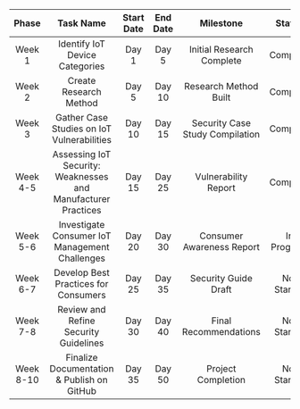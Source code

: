 | Phase  |  Task Name  |  Start Date  |  End Date  |  Milestone | Status |
| :----: | :---------: | :----------: | :--------: | :--------: | :----: |
| Week 1 |  Identify IoT Device Categories |  Day 1 |  Day 5  | Initial Research Complete | Complete |
| Week 2 |  Create Research Method |  Day 5 |  Day 10 |  Research Method Built | Complete |
| Week 3 |  Gather Case Studies on IoT Vulnerabilities |  Day 10 |  Day 15 |  Security Case Study Compilation | Complete |
| Week 4-5 |  Assessing IoT Security: Weaknesses and Manufacturer Practices |  Day 15 |  Day 25 |  Vulnerability Report | Complete |
| Week 5-6 |  Investigate Consumer IoT Management Challenges |  Day 20 |  Day 30 |  Consumer Awareness Report | In Progress |
| Week 6-7 |  Develop Best Practices for Consumers |  Day 25 |  Day 35 |  Security Guide Draft | Not Started |
| Week 7-8 |  Review and Refine Security Guidelines |  Day 30 |  Day 40  | Final Recommendations | Not Started |
| Week 8-10 |   Finalize Documentation & Publish on GitHub |  Day 35 |  Day 50  | Project Completion | Not Started |

